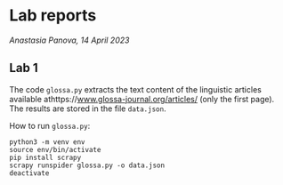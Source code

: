 # Lab reports
_Anastasia Panova, 14 April 2023_


## Lab 1


The code `glossa.py` extracts the text content of the linguistic articles available athttps://www.glossa-journal.org/articles/ (only the first page). The results are stored in the file `data.json`.

How to run `glossa.py`:

```
python3 -m venv env
source env/bin/activate
pip install scrapy
scrapy runspider glossa.py -o data.json
deactivate
```

